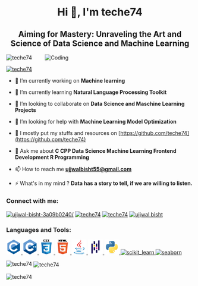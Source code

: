 <h1 align="center">Hi 👋, I'm teche74</h1>
<h2 align="center">Aiming for Mastery: Unraveling the Art and Science of Data Science and Machine Learning</h2>
<img align="right" alt ="Coding" width=400 src="https://media3.giphy.com/media/PjJ1cLHqLEveXysGDB/200w.webp?cid=ecf05e47opzvfysrk6l0lu43pqxdvy2p09h7zatvm4cq3mc1&ep=v1_gifs_search&rid=200w.webp&ct=g">

<p align="left"> <img src="https://komarev.com/ghpvc/?username=teche74&label=Profile%20views&color=0e75b6&style=flat" alt="teche74" /> </p>

<p align="left"> <a href="https://github.com/ryo-ma/github-profile-trophy"><img src="https://github-profile-trophy.vercel.app/?username=teche74" alt="teche74" /></a> </p>

- 🔭 I’m currently working on **Machine learning**

- 🌱 I’m currently learning **Natural Language Processing Toolkit**

- 👯 I’m looking to collaborate on **Data Science and Maschine Learning Projects**

- 🤝 I’m looking for help with **Machine Learning Model Optimization**

- 📝 I mostly put my stuffs and resources on [https://github.com/teche74](https://github.com/teche74)

- 💬 Ask me about **C CPP Data Science Machine Learning Frontend Development R Programming**

- 📫 How to reach me **ujjwalbisht55@gmail.com**

- ⚡ What's in my mind ? **Data has a story to tell, if we are willing to listen.**

<h3 align="left">Connect with me:</h3>
<p align="left">
<a href="https://linkedin.com/in/ujjwal-bisht-3a09b0240/" target="blank"><img align="center" src="https://raw.githubusercontent.com/rahuldkjain/github-profile-readme-generator/master/src/images/icons/Social/linked-in-alt.svg" alt="ujjwal-bisht-3a09b0240/" height="30" width="40" /></a>
<a href="https://kaggle.com/teche74" target="blank"><img align="center" src="https://raw.githubusercontent.com/rahuldkjain/github-profile-readme-generator/master/src/images/icons/Social/kaggle.svg" alt="teche74" height="30" width="40" /></a>
<a href="https://www.leetcode.com/teche74" target="blank"><img align="center" src="https://raw.githubusercontent.com/rahuldkjain/github-profile-readme-generator/master/src/images/icons/Social/leet-code.svg" alt="teche74" height="30" width="40" /></a>
<a href="https://auth.geeksforgeeks.org/user/ujjwal bisht" target="blank"><img align="center" src="https://raw.githubusercontent.com/rahuldkjain/github-profile-readme-generator/master/src/images/icons/Social/geeks-for-geeks.svg" alt="ujjwal bisht" height="30" width="40" /></a>
</p>

<h3 align="left">Languages and Tools:</h3>
<p align="left"> <a href="https://www.cprogramming.com/" target="_blank" rel="noreferrer"> <img src="https://raw.githubusercontent.com/devicons/devicon/master/icons/c/c-original.svg" alt="c" width="40" height="40"/> </a> <a href="https://www.w3schools.com/cpp/" target="_blank" rel="noreferrer"> <img src="https://raw.githubusercontent.com/devicons/devicon/master/icons/cplusplus/cplusplus-original.svg" alt="cplusplus" width="40" height="40"/> </a> <a href="https://www.w3schools.com/css/" target="_blank" rel="noreferrer"> <img src="https://raw.githubusercontent.com/devicons/devicon/master/icons/css3/css3-original-wordmark.svg" alt="css3" width="40" height="40"/> </a> <a href="https://www.w3.org/html/" target="_blank" rel="noreferrer"> <img src="https://raw.githubusercontent.com/devicons/devicon/master/icons/html5/html5-original-wordmark.svg" alt="html5" width="40" height="40"/> </a> <a href="https://www.java.com" target="_blank" rel="noreferrer"> <img src="https://raw.githubusercontent.com/devicons/devicon/master/icons/java/java-original.svg" alt="java" width="40" height="40"/> </a> <a href="https://pandas.pydata.org/" target="_blank" rel="noreferrer"> <img src="https://raw.githubusercontent.com/devicons/devicon/2ae2a900d2f041da66e950e4d48052658d850630/icons/pandas/pandas-original.svg" alt="pandas" width="40" height="40"/> </a> <a href="https://www.python.org" target="_blank" rel="noreferrer"> <img src="https://raw.githubusercontent.com/devicons/devicon/master/icons/python/python-original.svg" alt="python" width="40" height="40"/> </a> <a href="https://scikit-learn.org/" target="_blank" rel="noreferrer"> <img src="https://upload.wikimedia.org/wikipedia/commons/0/05/Scikit_learn_logo_small.svg" alt="scikit_learn" width="40" height="40"/> </a> <a href="https://seaborn.pydata.org/" target="_blank" rel="noreferrer"> <img src="https://seaborn.pydata.org/_images/logo-mark-lightbg.svg" alt="seaborn" width="40" height="40"/> </a> </p>

<p><img align="left" src="https://github-readme-stats.vercel.app/api/top-langs?username=teche74&show_icons=true&locale=en&layout=compact" alt="teche74" /></p>

<p>&nbsp;<img align="center" src="https://github-readme-stats.vercel.app/api?username=teche74&show_icons=true&locale=en" alt="teche74" /></p>

<p><img align="center" src="https://github-readme-streak-stats.herokuapp.com/?user=teche74&" alt="teche74" /></p>
